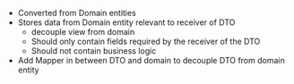 - Converted from Domain entities
- Stores data from Domain entity relevant to receiver of DTO
	- decouple view from domain
	- Should only contain fields required by the receiver of the DTO
	- Should not contain business logic
- Add Mapper in between DTO and domain to decouple DTO from domain entity